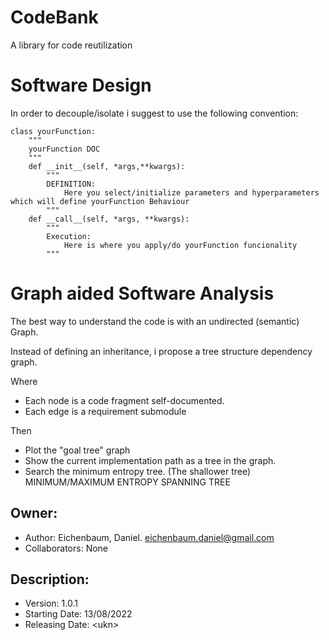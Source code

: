 # CodeBank
A library for code reutilization

# Software Design

In order to decouple/isolate i suggest to use the following convention:

```
class yourFunction:
    """
    yourFunction DOC
    """
    def __init__(self, *args,**kwargs):
        """
        DEFINITION:
            Here you select/initialize parameters and hyperparameters which will define yourFunction Behaviour
        """
    def __call__(self, *args, **kwargs):
        """
        Execution:
            Here is where you apply/do yourFunction funcionality
        """
```

# Graph aided Software Analysis

The best way to understand the code is with an undirected (semantic) Graph.

Instead of defining an inheritance, i propose a tree structure dependency graph.


Where
- Each node is a code fragment self-documented.
- Each edge is a requirement submodule

Then
- Plot the "goal tree" graph
- Show the current implementation path as a tree in the graph. 
- Search the minimum entropy tree. (The shallower tree)
MINIMUM/MAXIMUM ENTROPY SPANNING TREE

## Owner:
- Author: Eichenbaum, Daniel. eichenbaum.daniel@gmail.com
- Collaborators: None

## Description:
- Version: 1.0.1 
- Starting Date: 13/08/2022
- Releasing Date: \<ukn\>


